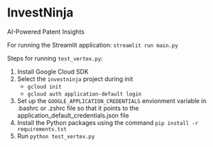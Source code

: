 # InvestNinja
AI-Powered Patent Insights

For running the Streamlit application:
`streamlit run main.py`


Steps for running `test_vertex.py`:
1. Install Google Cloud SDK 
2. Select the `investninja` project during init
    - `gcloud init`
    - `gcloud auth application-default login`
3. Set up the `GOOGLE_APPLICATION_CREDENTIALS` envionment variable in .bashrc or .zshrc file so that it points to the application_default_credentials.json file
4. Install the Python packages using the command `pip install -r requirements.txt`
5. Run `python test_vertex.py`
